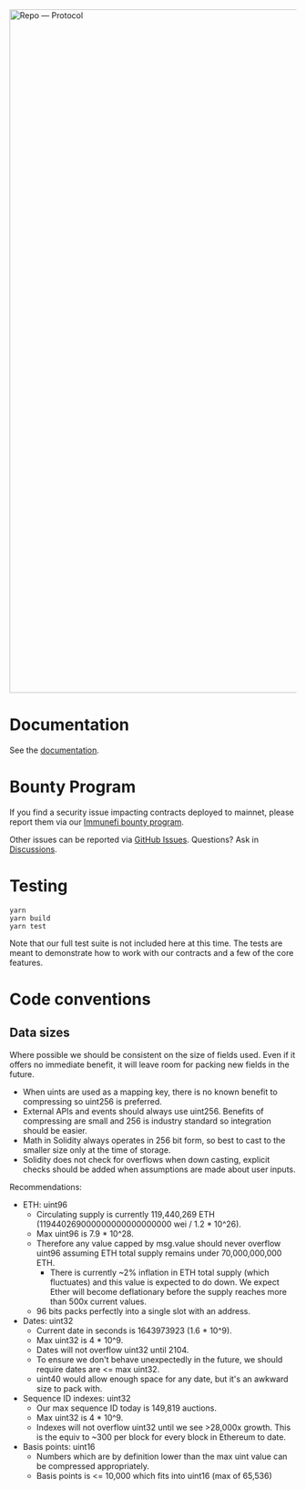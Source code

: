 <img width="1200" alt="Repo — Protocol" src="https://user-images.githubusercontent.com/14855515/171161481-4d745b25-b947-4df4-a801-179637d5ebe6.png">

# Documentation

See the [documentation](https://docs.foundation.app/docs/protocol).

# Bounty Program

If you find a security issue impacting contracts deployed to mainnet, please report them via our [Immunefi bounty program](https://immunefi.com/bounty/foundation/).

Other issues can be reported via [GitHub Issues](https://github.com/f8n/fnd-protocol/issues). Questions? Ask in [Discussions](https://github.com/f8n/fnd-protocol/discussions).

# Testing

```
yarn
yarn build
yarn test
```

Note that our full test suite is not included here at this time. The tests are meant to demonstrate how to work with our contracts and a few of the core features.

# Code conventions

## Data sizes

Where possible we should be consistent on the size of fields used. Even if it offers no immediate benefit, it will leave room for packing new fields in the future.

- When uints are used as a mapping key, there is no known benefit to compressing so uint256 is preferred.
- External APIs and events should always use uint256. Benefits of compressing are small and 256 is industry standard so integration should be easier.
- Math in Solidity always operates in 256 bit form, so best to cast to the smaller size only at the time of storage.
- Solidity does not check for overflows when down casting, explicit checks should be added when assumptions are made about user inputs.

Recommendations:

- ETH: uint96
  - Circulating supply is currently 119,440,269 ETH (119440269000000000000000000 wei / 1.2 \* 10^26).
  - Max uint96 is 7.9 \* 10^28.
  - Therefore any value capped by msg.value should never overflow uint96 assuming ETH total supply remains under 70,000,000,000 ETH.
    - There is currently ~2% inflation in ETH total supply (which fluctuates) and this value is expected to do down. We expect Ether will become deflationary before the supply reaches more than 500x current values.
  - 96 bits packs perfectly into a single slot with an address.
- Dates: uint32
  - Current date in seconds is 1643973923 (1.6 \* 10^9).
  - Max uint32 is 4 \* 10^9.
  - Dates will not overflow uint32 until 2104.
  - To ensure we don't behave unexpectedly in the future, we should require dates are <= max uint32.
  - uint40 would allow enough space for any date, but it's an awkward size to pack with.
- Sequence ID indexes: uint32
  - Our max sequence ID today is 149,819 auctions.
  - Max uint32 is 4 \* 10^9.
  - Indexes will not overflow uint32 until we see >28,000x growth. This is the equiv to ~300 per block for every block in Ethereum to date.
- Basis points: uint16
  - Numbers which are by definition lower than the max uint value can be compressed appropriately.
  - Basis points is <= 10,000 which fits into uint16 (max of 65,536)
